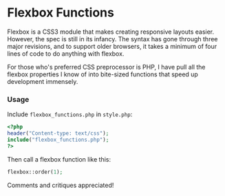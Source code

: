 Flexbox Functions 
=================

Flexbox is a CSS3 module that makes creating responsive layouts easier. However, the spec is still in its infancy. The syntax has gone through three major revisions, and to support older browsers, it takes a minimum of four lines of code to do anything with flexbox.

For those who's preferred CSS preprocessor is PHP, I have pull all the flexbox properties I know of into bite-sized functions that speed up development immensely.


### Usage

Include `flexbox_functions.php` in `style.php`:

``` php
<?php 
header("Content-type: text/css"); 
include("flexbox_functions.php");
?>
```

Then call a flexbox function like this:

``` php
flexbox::order(1);
```

Comments and critiques appreciated!
